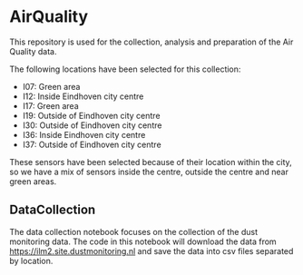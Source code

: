 # AirQuality
This repository is used for the collection, analysis and preparation of the Air Quality data. 

The following locations have been selected for this collection:
* I07: Green area
* I12: Inside Eindhoven city centre
* I17: Green area
* I19: Outside of Eindhoven city centre
* I30: Outside of Eindhoven city centre
* I36: Inside Eindhoven city centre
* I37: Outside of Eindhoven city centre

These sensors have been selected because of their location within the city, so we have a mix of sensors inside the centre, outside the centre and near green areas.

## DataCollection
The data collection notebook focuses on the collection of the dust monitoring data. The code in this notebook will download the data from https://ilm2.site.dustmonitoring.nl and save the data into csv files separated by location. 